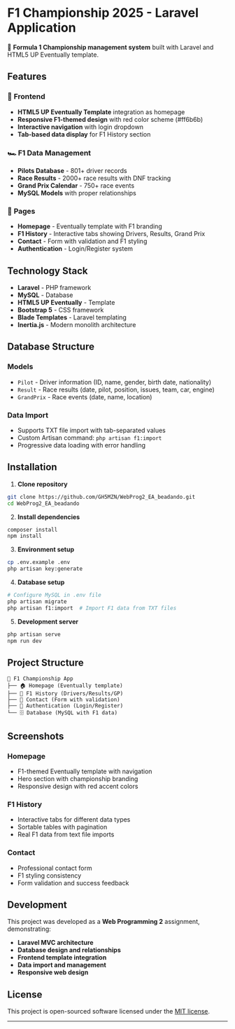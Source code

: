 # F1 Championship 2025 - Laravel Application

🏁 **Formula 1 Championship management system** built with Laravel and HTML5 UP Eventually template.

## Features

### 🎨 **Frontend**
- **HTML5 UP Eventually Template** integration as homepage
- **Responsive F1-themed design** with red color scheme (#ff6b6b)
- **Interactive navigation** with login dropdown
- **Tab-based data display** for F1 History section

### 🏎️ **F1 Data Management**
- **Pilots Database** - 801+ driver records
- **Race Results** - 2000+ race results with DNF tracking
- **Grand Prix Calendar** - 750+ race events
- **MySQL Models** with proper relationships

### 📱 **Pages**
- **Homepage** - Eventually template with F1 branding
- **F1 History** - Interactive tabs showing Drivers, Results, Grand Prix
- **Contact** - Form with validation and F1 styling
- **Authentication** - Login/Register system

## Technology Stack

- **Laravel** - PHP framework
- **MySQL** - Database
- **HTML5 UP Eventually** - Template
- **Bootstrap 5** - CSS framework
- **Blade Templates** - Laravel templating
- **Inertia.js** - Modern monolith architecture

## Database Structure

### Models
- `Pilot` - Driver information (ID, name, gender, birth date, nationality)
- `Result` - Race results (date, pilot, position, issues, team, car, engine)
- `GrandPrix` - Race events (date, name, location)

### Data Import
- Supports TXT file import with tab-separated values
- Custom Artisan command: `php artisan f1:import`
- Progressive data loading with error handling

## Installation

1. **Clone repository**
```bash
git clone https://github.com/GH5MZN/WebProg2_EA_beadando.git
cd WebProg2_EA_beadando
```

2. **Install dependencies**
```bash
composer install
npm install
```

3. **Environment setup**
```bash
cp .env.example .env
php artisan key:generate
```

4. **Database setup**
```bash
# Configure MySQL in .env file
php artisan migrate
php artisan f1:import  # Import F1 data from TXT files
```

5. **Development server**
```bash
php artisan serve
npm run dev
```

## Project Structure

```
📁 F1 Championship App
├── 🏠 Homepage (Eventually template)
├── 🏁 F1 History (Drivers/Results/GP)
├── 📧 Contact (Form with validation)
├── 🔐 Authentication (Login/Register)
└── 🗄️ Database (MySQL with F1 data)
```

## Screenshots

### Homepage
- F1-themed Eventually template with navigation
- Hero section with championship branding
- Responsive design with red accent colors

### F1 History
- Interactive tabs for different data types
- Sortable tables with pagination
- Real F1 data from text file imports

### Contact
- Professional contact form
- F1 styling consistency
- Form validation and success feedback

## Development

This project was developed as a **Web Programming 2** assignment, demonstrating:
- **Laravel MVC architecture**
- **Database design and relationships**
- **Frontend template integration**
- **Data import and management**
- **Responsive web design**

## License

This project is open-sourced software licensed under the [MIT license](LICENSE).

---
